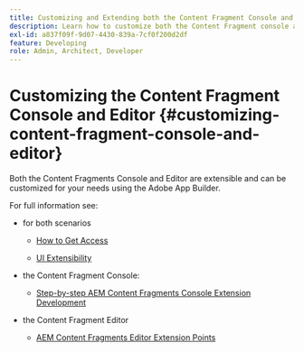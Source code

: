 ```yaml
---
title: Customizing and Extending both the Content Fragment Console and Editor
description: Learn how to customize both the Content Fragment console and editor
exl-id: a837f09f-9d07-4430-839a-7cf0f200d2df
feature: Developing
role: Admin, Architect, Developer
---
```

# Customizing the Content Fragment Console and Editor {#customizing-content-fragment-console-and-editor}

Both the Content Fragments Console and Editor are extensible and can be customized for your needs using the Adobe App Builder.

For full information see:

* for both scenarios

  * [How to Get Access](https://developer.adobe.com/uix/docs/guides/get-access/)

  * [UI Extensibility](https://developer.adobe.com/uix/docs/)

* the Content Fragment Console:

  * [Step-by-step AEM Content Fragments Console Extension Development](https://developer.adobe.com/uix/docs/services/aem-cf-console-admin/extension-development/)

* the Content Fragment Editor

  * [AEM Content Fragments Editor Extension Points](https://developer.adobe.com/uix/docs/services/aem-cf-editor/api/)
